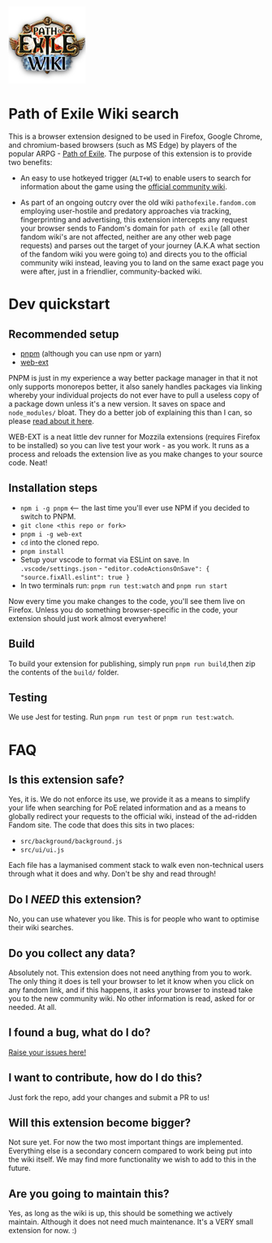 <img src="src/icons/icon_152.png"/>

# Path of Exile Wiki search

This is a browser extension designed to be used in Firefox, Google Chrome, and chromium-based browsers (such as MS Edge) by players of the popular ARPG - [Path of Exile](www.pathofexile.com).
The purpose of this extension is to provide two benefits:

- An easy to use hotkeyed trigger (`ALT+W`) to enable users to search for information about the game using the [official community wiki](www.poewiki.net).

- As part of an ongoing outcry over the old wiki `pathofexile.fandom.com` employing user-hostile and predatory approaches via tracking, fingerprinting and advertising, this extension intercepts any request your browser sends to Fandom's domain for `path of exile` (all other fandom wiki's are not affected, neither are any other web page requests) and parses out the target of your journey (A.K.A what section of the fandom wiki you were going to) and directs you to the official community wiki instead, leaving you to land on the same exact page you were after, just in a friendlier, community-backed wiki.

# Dev quickstart

## Recommended setup

- [pnpm](https://pnpm.io/) (although you can use npm or yarn)
- [web-ext](https://github.com/mozilla/web-ext)

PNPM is just in my experience a way better package manager in that it not only supports monorepos better, it also sanely handles packages via linking whereby your individual projects do not ever have to pull a useless copy of a package down unless it's a new version. It saves on space and `node_modules/` bloat. They do a better job of explaining this than I can, so please [read about it here](https://pnpm.io/faq).

WEB-EXT is a neat little dev runner for Mozzila extensions (requires Firefox to be installed) so you can live test your work - as you work.
It runs as a process and reloads the extension live as you make changes to your source code. Neat!

## Installation steps

- `npm i -g pnpm` <-- the last time you'll ever use NPM if you decided to switch to PNPM.
- `git clone <this repo or fork>`
- `pnpm i -g web-ext`
- `cd` into the cloned repo.
- `pnpm install`
- Setup your vscode to format via ESLint on save. In `.vscode/settings.json` - `"editor.codeActionsOnSave": { "source.fixAll.eslint": true }`
- In two terminals run: `pnpm run test:watch` and `pnpm run start`

Now every time you make changes to the code, you'll see them live on Firefox. Unless you do something browser-specific in the code, your
extension should just work almost everywhere!

## Build

To build your extension for publishing, simply run `pnpm run build`,then zip the contents of the `build/` folder.

## Testing

We use Jest for testing. Run `pnpm run test` or `pnpm run test:watch`.

# FAQ

## Is this extension safe?

Yes, it is. We do not enforce its use, we provide it as a means to simplify your life when searching for PoE related information and as a means to globally redirect your requests to the official wiki, instead of the ad-ridden Fandom site. The code that does this sits in two places:

- `src/background/background.js`
- `src/ui/ui.js`

Each file has a laymanised comment stack to walk even non-technical users through what it does and why. Don't be shy and read through!

## Do I _NEED_ this extension?

No, you can use whatever you like. This is for people who want to optimise their wiki searches.

## Do you collect any data?

Absolutely not. This extension does not need anything from you to work. The only thing it does is tell your browser to let it know when you click on any fandom link, and if this happens, it asks your browser to instead take you to the new community wiki. No other information is read, asked for or needed. At all.

## I found a bug, what do I do?

[Raise your issues here!](https://github.com/Project-Path-of-Exile-Wiki/poe-wiki-search/issues)

## I want to contribute, how do I do this?

Just fork the repo, add your changes and submit a PR to us!

## Will this extension become bigger?

Not sure yet. For now the two most important things are implemented. Everything else is a secondary concern compared to work being put into the wiki itself. We may find more functionality we wish to add to this in the future.

## Are you going to maintain this?

Yes, as long as the wiki is up, this should be something we actively maintain. Although it does not need much maintenance. It's a VERY small extension for now. :)
